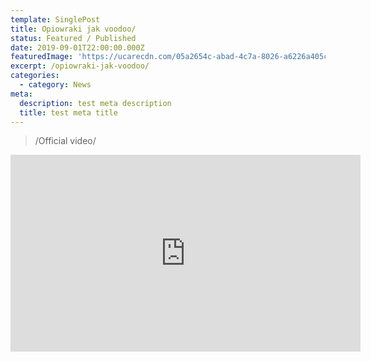 ```yaml
---
template: SinglePost
title: Opiowraki jak voodoo/
status: Featured / Published
date: 2019-09-01T22:00:00.000Z
featuredImage: 'https://ucarecdn.com/05a2654c-abad-4c7a-8026-a6226a405c0e/'
excerpt: /opiowraki-jak-voodoo/
categories:
  - category: News
meta:
  description: test meta description
  title: test meta title
---
```

>  
>  /Official video/

  <iframe width="560" height="315" src="https://www.youtube.com/embed/oZt2bIaqzVI" frameborder="0" allow="accelerometer; autoplay; encrypted-media; gyroscope; picture-in-picture" allowfullscreen></iframe>
